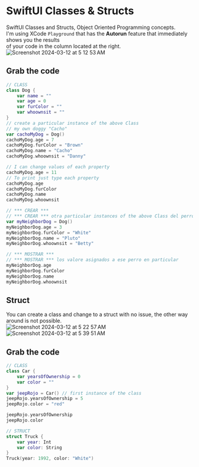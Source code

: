 # SwiftUI Classes & Structs
SwiftUI Classes and Structs, Object Oriented Programming concepts.<br>
I'm using XCode `Playground` that has the **Autorun** feature that immediately shows you the results<br>
of your code in the column located at the right.<br>
![Screenshot 2024-03-12 at 5 12 53 AM](https://github.com/danielurra/Swift-UI-Classes-and-Structs/assets/51704179/becaa5e3-9a72-40ec-936b-6e5a8fad755f)<br>
## Grab the code
```swift
// CLASS
class Dog {
    var name = ""
    var age = 0
    var furColor = ""
    var whoownsit = ""
}
// create a particular instance of the above Class
// my own doggy "Cacho"
var cachoMyDog = Dog()
cachoMyDog.age = 7
cachoMyDog.furColor = "Brown"
cachoMyDog.name = "Cacho"
cachoMyDog.whoownsit = "Danny"

// I can change values of each property
cachoMyDog.age = 11
// To print just type each property
cachoMyDog.age
cachoMyDog.furColor
cachoMyDog.name
cachoMyDog.whoownsit

// *** CREAR ***
// *** CREAR *** otra particular instances of the above Class del perro de mi vecina la Sra. Betty
var myNeighborDog = Dog()
myNeighborDog.age = 3
myNeighborDog.furColor = "White"
myNeighborDog.name = "Pluto"
myNeighborDog.whoownsit = "Betty"

// *** MOSTRAR ***
// *** MOSTRAR *** los valore asignados a ese perro en particular
myNeighborDog.age
myNeighborDog.furColor
myNeighborDog.name
myNeighborDog.whoownsit
```
## Struct
You can create a class and change to a struct with no issue, the other way around is not possible.<br>
![Screenshot 2024-03-12 at 5 22 57 AM](https://github.com/danielurra/Swift-UI-Classes-and-Structs/assets/51704179/59c1dd9e-2371-49bc-992f-2ff785ee7348)<br>
![Screenshot 2024-03-12 at 5 39 51 AM](https://github.com/danielurra/Swift-UI-Classes-and-Structs/assets/51704179/01849d29-f3b1-4b65-a078-aa64aafd723d)<br>

## Grab the code
```swift
// CLASS
class Car {
    var yearsOfOwnership = 0
    var color = ""
}
var jeepRojo = Car() // first instance of the class
jeepRojo.yearsOfOwnership = 5
jeepRojo.color = "red"

jeepRojo.yearsOfOwnership
jeepRojo.color

// STRUCT
struct Truck {
    var year: Int
    var color: String
}
Truck(year: 1992, color: "White")
```

